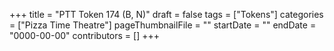 +++
title = "PTT Token 174 (B, N)"
draft = false
tags = ["Tokens"]
categories = ["Pizza Time Theatre"]
pageThumbnailFile = ""
startDate = ""
endDate = "0000-00-00"
contributors = []
+++
